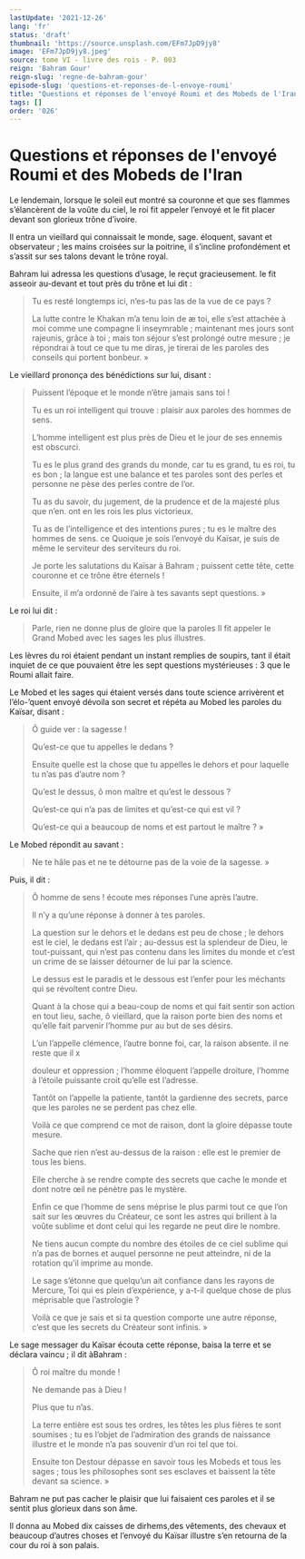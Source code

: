 ```yaml
---
lastUpdate: '2021-12-26'
lang: 'fr'
status: 'draft'
thumbnail: 'https://source.unsplash.com/EFm7JpD9jy8'
image: 'EFm7JpD9jy8.jpeg'
source: tome VI - livre des rois - P. 003
reign: 'Bahram Gour'
reign-slug: 'regne-de-bahram-gour'
episode-slug: 'questions-et-reponses-de-l-envoye-roumi'
title: "Questions et réponses de l'envoyé Roumi et des Mobeds de l'Iran | Le Livre des Rois | Shâhnâmeh"
tags: []
order: '026'
---
```


<!-- LTeX: language=fr -->

# Questions et réponses de l'envoyé Roumi et des Mobeds de l'Iran

Le lendemain, lorsque le soleil eut montré sa couronne et que ses flammes s’élancèrent de la voûte du ciel, le roi fit appeler l’envoyé et le fit placer devant son glorieux trône d’ivoire.

Il entra un vieillard qui connaissait le monde, sage. éloquent, savant et observateur ; les mains croisées sur la poitrine, il s’incline profondément et s’assit sur ses talons devant le trône royal.

Bahram lui adressa les questions d’usage, le reçut gracieusement. le fit asseoir au-devant et tout près du trône et lui dit :

> Tu es resté longtemps ici, n’es-tu pas las de la vue de ce pays ?
>
> La lutte contre le Khakan m’a tenu loin de
> æ toi, elle s’est attachée à moi comme une compagne li inseymrable ; maintenant mes jours sont rajeunis, grâce à toi ; mais ton séjour s’est prolongé outre mesure ; je répondrai à tout ce que tu me diras, je tirerai de les paroles des conseils qui portent bonbeur. »

Le vieillard prononça des bénédictions sur lui, disant :

> Puissent l’époque et le monde n’être jamais sans toi !
>
> Tu es un roi intelligent qui trouve : plaisir aux paroles des hommes de sens.
>
> L’homme intelligent est plus près de Dieu et le jour de ses ennemis est obscurci.
>
> Tu es le plus grand des grands du monde, car tu es grand, tu es roi, tu es bon ; la langue est une balance et tes paroles sont des perles et personne ne pèse des perles contre de l’or.
>
> Tu as du savoir, du jugement, de la prudence et de la majesté plus que n’en. ont en les rois les plus victorieux.
>
> Tu as de l’intelligence et des intentions pures ; tu es le maître des hommes de sens. ce Quoique je sois l’envoyé du Kaïsar, je suis de même le serviteur des serviteurs du roi.
>
> Je porte les salutations du Kaïsar à Bahram ; puissent cette tête, cette couronne et ce trône être éternels !
>
> Ensuite, il m’a ordonné de l’aire à tes savants sept questions. »

Le roi lui dit :

> Parle, rien ne donne plus de gloire que la paroles Il fit appeler le Grand Mobed avec les sages les plus illustres.

Les lèvres du roi étaient pendant un instant remplies de soupirs, tant il était inquiet de ce que pouvaient être les sept questions mystérieuses : 3 que le Roumi allait faire.

Le Mobed et les sages qui étaient versés dans toute science arrivèrent et l’élo-’quent envoyé dévoila son secret et répéta au Mobed les paroles du Kaïsar, disant :

> Ô guide ver : la sagesse !
>
> Qu’est-ce que tu appelles le dedans ?
>
> Ensuite quelle est la chose que tu appelles le dehors et pour laquelle tu n’as pas d’autre nom ?
>
> Qu’est le dessus, ô mon maître et qu’est le dessous ?
>
> Qu’est-ce qui n’a pas de limites et qu’est-ce qui est vil ?
>
> Qu’est-ce qui a beaucoup de noms et est partout le maître ? »

Le Mobed répondit au savant :

> Ne te hâle pas et ne te détourne pas de la voie de la sagesse. »

Puis, il dit :

> Ô homme de sens ! écoute mes réponses l’une après l’autre.
>
> Il n’y a qu’une réponse à donner à tes paroles.
>
> La question sur le dehors et le dedans est peu de chose ; le dehors est le ciel, le dedans est l’air ; au-dessus est la splendeur de Dieu, le tout-puissant, qui n’est pas contenu dans les limites du monde et c’est un crime de se laisser détourner de lui par la science.
>
> Le dessus est le paradis et le dessous est l’enfer pour les méchants qui se révoltent contre Dieu.
>
> Quant à la chose qui a beau-coup de noms et qui fait sentir son action en tout lieu, sache, ô vieillard, que la raison porte bien des noms et qu’elle fait parvenir l’homme pur au but de ses désirs.
>
> L’un l’appelle clémence, l’autre bonne foi, car, la raison absente. il ne reste que il x
>
> douleur et oppression ; l’homme éloquent l’appelle droiture, l’homme à l’étoile puissante croit qu’elle est l’adresse.
>
> Tantôt on l’appelle la patiente, tantôt la gardienne des secrets, parce que les paroles ne se perdent pas chez elle.
>
> Voilà ce que comprend ce mot de raison, dont la gloire dépasse toute mesure.
>
> Sache que rien n’est au-dessus de la raison : elle est le premier de tous les biens.
>
> Elle cherche à se rendre compte des secrets que cache le monde et dont notre œil ne pénètre pas le mystère.
>
> Enfin ce que l’homme de sens méprise le plus parmi tout ce que l’on sait sur les œuvres du Créateur, ce sont les astres qui brillent à la voûte sublime et dont celui qui les regarde ne peut dire le nombre.
>
> Ne tiens aucun compte du nombre des étoiles de ce ciel sublime qui n’a pas de bornes et auquel personne ne peut atteindre, ni de la rotation qu’il imprime au monde.
>
> Le sage s’étonne que quelqu’un ait confiance dans les rayons de Mercure, Toi qui es plein d’expérience, y a-t-il quelque chose de plus méprisable que l’astrologie ?
>
> Voilà ce que je sais et si ta question comporte une autre réponse, c’est que les secrets du Créateur sont infinis. »

Le sage messager du Kaïsar écouta cette réponse, baisa la terre et se déclara vaincu ; il dit àBahram :

> Ô roi maître du monde !
>
> Ne demande pas à Dieu !
>
> Plus que tu n’as.
>
> La terre entière est sous tes ordres, les têtes les plus fières te sont soumises ; tu es l’objet de l’admiration des grands de naissance illustre et le monde n’a pas souvenir d’un roi tel que toi.
>
> Ensuite ton Destour dépasse en savoir tous les Mobeds et tous les sages ; tous les philosophes sont ses esclaves et baissent la tête devant sa science. »

Bahram ne put pas cacher le plaisir que lui faisaient ces paroles et il se sentit plus glorieux dans son âme.

Il donna au Mobed dix caisses de dirhems,des vêtements, des chevaux et beaucoup d’autres choses et l’envoyé du Kaïsar illustre s’en retourna de la cour du roi à son palais.
